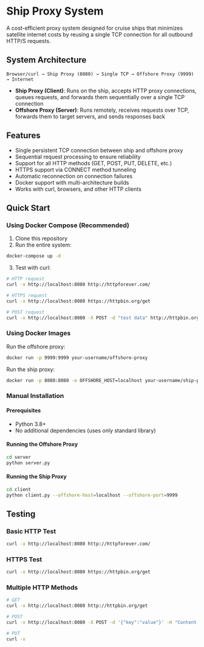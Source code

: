 # Ship Proxy System

A cost-efficient proxy system designed for cruise ships that minimizes satellite internet costs by reusing a single TCP connection for all outbound HTTP/S requests.

## System Architecture

```
Browser/curl → Ship Proxy (8080) → Single TCP → Offshore Proxy (9999) → Internet
```

- **Ship Proxy (Client)**: Runs on the ship, accepts HTTP proxy connections, queues requests, and forwards them sequentially over a single TCP connection
- **Offshore Proxy (Server)**: Runs remotely, receives requests over TCP, forwards them to target servers, and sends responses back

## Features

-  Single persistent TCP connection between ship and offshore proxy
-  Sequential request processing to ensure reliability
-  Support for all HTTP methods (GET, POST, PUT, DELETE, etc.)
-  HTTPS support via CONNECT method tunneling
-  Automatic reconnection on connection failures
-  Docker support with multi-architecture builds
-  Works with curl, browsers, and other HTTP clients

## Quick Start

### Using Docker Compose (Recommended)

1. Clone this repository
2. Run the entire system:

```bash
docker-compose up -d
```

3. Test with curl:

```bash
# HTTP request
curl -x http://localhost:8080 http://httpforever.com/

# HTTPS request
curl -x http://localhost:8080 https://httpbin.org/get

# POST request
curl -x http://localhost:8080 -X POST -d "test data" http://httpbin.org/post
```

### Using Docker Images

Run the offshore proxy:
```bash
docker run -p 9999:9999 your-username/offshore-proxy
```

Run the ship proxy:
```bash
docker run -p 8080:8080 -e OFFSHORE_HOST=localhost your-username/ship-proxy
```

### Manual Installation

#### Prerequisites
- Python 3.8+
- No additional dependencies (uses only standard library)

#### Running the Offshore Proxy

```bash
cd server
python server.py
```

#### Running the Ship Proxy

```bash
cd client
python client.py --offshore-host=localhost --offshore-port=9999
```

## Testing

### Basic HTTP Test
```bash
curl -x http://localhost:8080 http://httpforever.com/
```

### HTTPS Test
```bash
curl -x http://localhost:8080 https://httpbin.org/get
```

### Multiple HTTP Methods
```bash
# GET
curl -x http://localhost:8080 http://httpbin.org/get

# POST
curl -x http://localhost:8080 -X POST -d '{"key":"value"}' -H "Content-Type: application/json" http://httpbin.org/post

# PUT
curl -x
